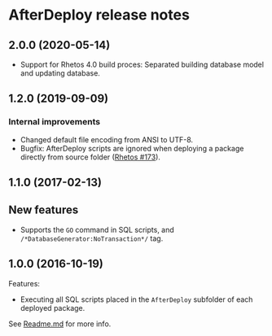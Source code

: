 # AfterDeploy release notes

## 2.0.0 (2020-05-14)

* Support for Rhetos 4.0 build proces: Separated building database model and updating database.

## 1.2.0 (2019-09-09)

### Internal improvements

* Changed default file encoding from ANSI to UTF-8.
* Bugfix: AfterDeploy scripts are ignored when deploying a package directly from source folder
  ([Rhetos #173](https://github.com/Rhetos/Rhetos/issues/173)).

## 1.1.0 (2017-02-13)

## New features

* Supports the `GO` command in SQL scripts, and `/*DatabaseGenerator:NoTransaction*/` tag.

## 1.0.0 (2016-10-19)

Features:

* Executing all SQL scripts placed in the `AfterDeploy` subfolder of each deployed package.

See [Readme.md](Readme.md) for more info.
